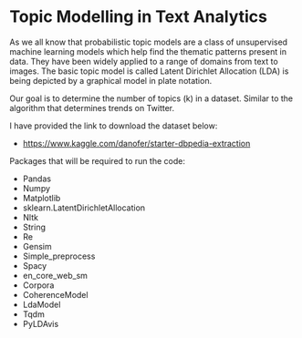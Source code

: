 
# Topic Modelling in Text Analytics
As we all know that probabilistic topic models are a class of unsupervised machine learning models which help find the thematic patterns present in data. They have been widely applied to a range of domains from text to images. The basic topic model is called Latent Dirichlet Allocation (LDA) is being depicted by a graphical model in plate notation.

Our goal is to determine the number of topics (k) in a dataset. Similar to the algorithm that determines trends on Twitter. 

I have provided the link to download the dataset below:
* https://www.kaggle.com/danofer/starter-dbpedia-extraction

Packages that will be required to run the code:

* Pandas 
* Numpy
* Matplotlib
* sklearn.LatentDirichletAllocation
* Nltk
* String
* Re
* Gensim
* Simple_preprocess
* Spacy
* en_core_web_sm
* Corpora
* CoherenceModel
* LdaModel
* Tqdm
* PyLDAvis
